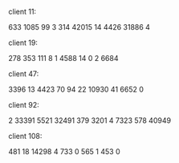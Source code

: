 client 11:

633 1085 99 3 314 42015 14 4426 31886 4

client 19:

278 353 111 8 1 4588 14 0 2 6684

client 47:

3396 13 4423 70 94 22 10930 41 6652 0

client 92:

2 33391 5521 32491 379 3201 4 7323 578 40949

client 108:

481 18 14298 4 733 0 565 1 453 0